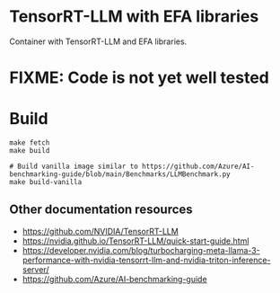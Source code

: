 # TensorRT-LLM with EFA libraries

Container with TensorRT-LLM and EFA libraries.

# FIXME: Code is not yet well tested


# Build
```
make fetch
make build

# Build vanilla image similar to https://github.com/Azure/AI-benchmarking-guide/blob/main/Benchmarks/LLMBenchmark.py
make build-vanilla
```


## Other documentation resources
 - https://github.com/NVIDIA/TensorRT-LLM
 - https://nvidia.github.io/TensorRT-LLM/quick-start-guide.html
 - https://developer.nvidia.com/blog/turbocharging-meta-llama-3-performance-with-nvidia-tensorrt-llm-and-nvidia-triton-inference-server/
 - https://github.com/Azure/AI-benchmarking-guide

